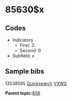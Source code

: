 # 85630$x

## Codes

-   Indicators
    -   First: 3
    -   Second: 0
-   Subfield: x

## Sample bibs

13538595 [Quicksearch](https://search.library.yale.edu/catalog/13538595) [VXWS](http://prodorbis.library.yale.edu:7014/vxws/GetHoldingsService?bibId=13538595)

**Parent topic:**[856](../../tags/856/856.md)

